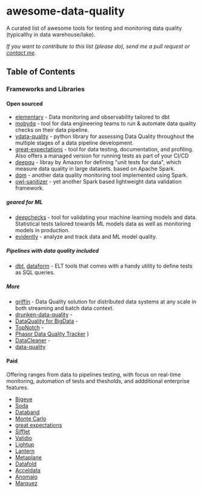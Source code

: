 # awesome-data-quality

A curated list of awesome tools for testing and monitoring data quality (typicallhy in data warehouse/lake).

_If you want to contribute to this list (please do), send me a pull request or [contact me](https://mobile.twitter.com/orikabeli)._



## Table of Contents

### Frameworks and Libraries
<!-- MarkdownTOC depth=4 -->

<!-- /MarkdownTOC -->

#### Open sourced
* [elementary](https://github.com/elementary-data/elementary) - Data monitoring and observability tailored to dbt
* [mobydq](https://github.com/ubisoft/mobydq) -  tool for data engineering teams to run & automate data quality checks on their data pipeline.
* [ydata-quality](https://github.com/ydataai/ydata-quality) - python library for assessing Data Quality throughout the multiple stages of a data pipeline development.
* [great-expectations](https://github.com/great-expectations/great_expectations) - tool for data testing, documentation, and profiling. Also offers a managed version for running tests as part of your CI/CD
* [deepqu](https://github.com/awslabs/python-deequ) - libray by Amazon for defining "unit tests for data", which measure data quality in large datasets.  based on Apache Spark.
* [dqm](https://github.com/piotr-kalanski/data-quality-monitoring) - another data quality monitoring tool implemented using Spark.
* [owl-sanitizer](https://github.com/ronald-smith-angel/owl-data-sanitizer) - yet another Spark based lightweight data validation framework.


##### geared for ML
* [deepchecks](https://github.com/deepchecks/deepchecks) - tool for validating your machine learning models and data. Statistical tests tailored towards ML models data as well as monitoring models in production.
* [evidently](https://github.com/evidentlyai/evidently) - analyze and track data and ML model quality.


##### Pipelines with data quality included
* [dbt](https://docs.getdbt.com/docs/building-a-dbt-project/tests), [dataform](https://dataform.co/blog/data-assertions) - ELT tools that comes with a handy utility to define tests as SQL queries.


##### More 
* [griffin](https://github.com/apache/griffin) - Data Quality solution for distributed data systems at any scale in both streaming and batch data context. 
* [drunken-data-quality](https://github.com/FRosner/drunken-data-quality) - 
* [DataQuality for BigData](https://github.com/agile-lab-dev/DataQuality) -
* [TopNotch](https://github.com/blackrock/TopNotch) -
* [Phasor Data Quality Tracker](https://github.com/GridProtectionAlliance/pdqtracker) )
* [DataCleaner](https://github.com/datacleaner/DataCleaner) - 
* [data-quality](https://github.com/Talend/data-quality) 


#### Paid
Offering ranges from data to pipelines testing, with focus on real-time monitoring, automation of tests and thesholds, and addditional enterprise features.
* [Bigeye](www.bigeye.com)
* [Soda](www.soda.io)
* [Databand](databand.ai)
* [Monte Carlo](www.montecarlodata.com)
* [great expectations](greatexpectations.io)
* [Sifflet](www.siffletapp.com)
* [Validio](www.validio.io)
* [Lightup](www.lightup.ai)
* [Lantern](www.lantern.so)
* [Metaplane](metaplane.dev)
* [Datafold](www.datafold.com)
* [Acceldata](www.acceldata.io)
* [Anomalo](www.anomalo.com)
* [Marquez](marquezproject.github.io)

